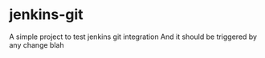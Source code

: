 # jenkins-git

A simple project to test jenkins git integration
And it should be triggered by any change
blah



